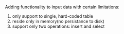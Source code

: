 Adding functionality to input data with certain limitations:
1. only support to single, hard-coded table
2. reside only in memory(no persistance to disk)
3. support only two operations: insert and select
